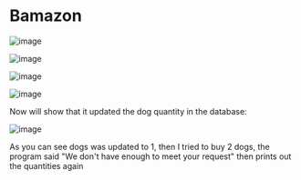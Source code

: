 # Bamazon

![image](https://user-images.githubusercontent.com/28551413/27648912-20480478-5bfe-11e7-902a-641c3fb2de12.png)

![image](https://user-images.githubusercontent.com/28551413/27649034-88bc6c60-5bfe-11e7-883b-2d31c84e813e.png)

![image](https://user-images.githubusercontent.com/28551413/27649064-9d60ba36-5bfe-11e7-97e3-7a0c29cecd4f.png)

![image](https://user-images.githubusercontent.com/28551413/27649080-b1a47ef6-5bfe-11e7-9300-b9509dd818a7.png)

Now will show that it updated the dog quantity in the database:

![image](https://user-images.githubusercontent.com/28551413/27649117-d21047a6-5bfe-11e7-9dbb-6271207579cb.png)

As you can see dogs was updated to 1, then I tried to buy 2 dogs, the program said "We don't have enough to meet your request" then prints out the quantities again
